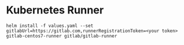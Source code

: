# Kubernetes Runner

`helm install -f values.yaml --set gitlabUrl=https://gitlab.com,runnerRegistrationToken=<your token>  gitlab-centos7-runner gitlab/gitlab-runner`
